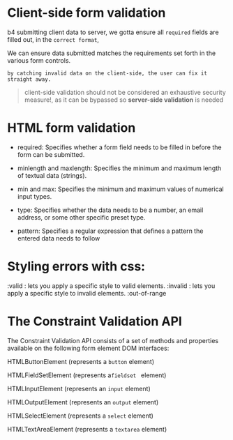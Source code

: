 # Client-side form validation

b4 submitting client data to server, we gotta ensure all `required` fields  are filled out, in the `correct format`, 

We can ensure data submitted matches the requirements set forth in the various form controls.

`
by catching invalid data on the client-side, the user can fix it straight away.
`
> client-side validation should not be considered an exhaustive security measure!, as it can be bypassed so **server-side validation**  is needed

# HTML form validation

- required: Specifies whether a form field needs to be filled in before the form can be submitted.

- minlength and maxlength: Specifies the minimum and maximum length of textual data (strings).

- min and max: Specifies the minimum and maximum values of numerical input types.

 - type: Specifies whether the data needs to be a number, an email address, or some other specific preset type.

- pattern: Specifies a regular expression that defines a pattern the entered data needs to follow

# Styling errors with css:
:valid : lets you apply a specific style to valid elements.
:invalid : lets you apply a specific style to invalid elements.
:out-of-range
  
# The Constraint Validation API

The Constraint Validation API consists of a set of methods and properties available on the following form element DOM interfaces:

HTMLButtonElement (represents a `button` element)

HTMLFieldSetElement (represents a`fieldset ` element)

HTMLInputElement (represents an `input` element)

HTMLOutputElement (represents an `output` element)

HTMLSelectElement (represents a `select` element)

HTMLTextAreaElement (represents a `textarea` element)